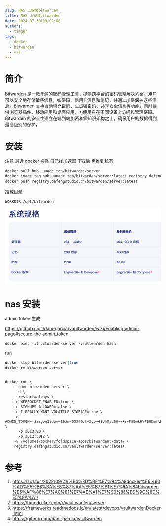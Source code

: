 ```yaml
---
slug: NAS 上安装bitwarden
title: NAS 上安装bitwarden
date: 2024-07-30T19:02:00
authors:
  - timger
tags:
  - docker
  - bitwarden
  - nas
---
```

# 简介

Bitwarden 是一款开源的密码管理工具，提供跨平台的密码管理解决方案。用户可以安全地存储敏感信息，如密码、信用卡信息和笔记，并通过加密保护这些信息。Bitwarden 支持自动填充密码、生成强密码、共享安全信息等功能，同时提供浏览器插件、移动应用和桌面应用，方便用户在不同设备上访问和管理密码。Bitwarden 的安全性建立在端到端加密和零知识架构之上，确保用户的数据得到最高级别的保护。

# 安装

注意 最近 docker 被强
自己找加速器 下载后 再推到私有

```bash
docker pull hub.uuuadc.top/bitwarden/server 
docker image tag hub.uuuadc.top/bitwarden/server:latest registry.dafengstudio.cn/bitwarden/server:
docker push registry.dafengstudio.cn/bitwarden/server:latest
```

挂载目录

```
WORKDIR /opt/bitwarden
```


![](attachments/Pasted%20image%2020240730155318.png)
# nas 安装

admin token 生成

https://github.com/dani-garcia/vaultwarden/wiki/Enabling-admin-page#secure-the-admin_token

```
docker exec -it bitwarden-server /vaultwarden hash
```

run

```bash
docker stop bitwarden-server|true
docker rm bitwarden-server
```

```shell

docker run \
	--name bitwarden-server \
	 -d \
	--restart=always \
	-e WEBSOCKET_ENABLED=true \
	-e SIGNUPS_ALLOWED=false \
	-e I_REALLY_WANT_VOLATILE_STORAGE=true \
	-e  ADMIN_TOKEN='$argon2id$v=19$m=65540,t=3,p=4$UhMyL86++kz+P9BmkHYFB8DmflBNrWnkcrAYRYTCR4c$YGSGH494PLQkXyiRJ9wFfeXbQREPwsZsmJArEQqKtlg' \
	  -p 3013:80 \
	  -p 3012:3012 \
    -v /volume1/docker/foldspace-apps/bitwarden:/data/ \
    registry.dafengstudio.cn/vaultwarden/server:latest
```

# 参考
1. https://zx1.fun/2022/09/21/%E4%BD%BF%E7%94%A8docker%E6%90%AD%E5%BB%BA%E8%87%AA%E5%B7%B1%E7%9A%84bitwarden%E5%AF%86%E7%A0%81%E7%AE%A1%E7%90%86%E6%9C%8D%E5%8A%A1/
2. https://hub.docker.com/r/vaultwarden/server
3. https://frameworks.readthedocs.io/en/latest/devops/vaultwardenDocker.html
4. https://github.com/dani-garcia/vaultwarden